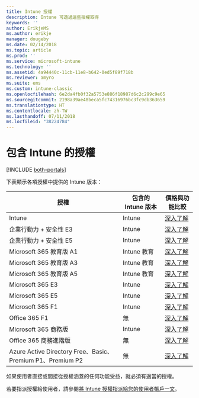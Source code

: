 ```yaml
---
title: Intune 授權
description: Intune 可透過這些授權取得
keywords: ''
author: ErikjeMS
ms.author: erikje
manager: dougeby
ms.date: 02/14/2018
ms.topic: article
ms.prod: ''
ms.service: microsoft-intune
ms.technology: ''
ms.assetid: 4a94440c-11cb-11e8-b642-0ed5f89f718b
ms.reviewer: amyro
ms.suite: ems
ms.custom: intune-classic
ms.openlocfilehash: 6e2da4fb0f32a5753e886f18987d6c2c299c9e65
ms.sourcegitcommit: 2198a39ae48beca5fc74316976bc3fc9db363659
ms.translationtype: HT
ms.contentlocale: zh-TW
ms.lasthandoff: 07/11/2018
ms.locfileid: "38224784"
---
```

# <a name="licenses-that-include-intune"></a>包含 Intune 的授權

[!INCLUDE [both-portals](./includes/note-for-both-portals.md)]

下表顯示各項授權中提供的 Intune 版本：

| 授權 | 包含的 Intune 版本 | 價格與功能比較 |
|-----------------------------------------------------------------------|-------------------------------------------------------------|---|
| Intune | Intune | [深入了解](https://www.microsoft.com/en-us/cloud-platform/microsoft-intune-pricing) |
| 企業行動力 + 安全性 E3 | Intune | [深入了解](https://www.microsoft.com/en-us/cloud-platform/microsoft-intune-pricing) |
| 企業行動力 + 安全性 E5 | Intune | [深入了解](https://www.microsoft.com/en-us/cloud-platform/microsoft-intune-pricing) |
| Microsoft 365 教育版 A1 | Intune 教育 | [深入了解](https://www.microsoft.com/en-us/education/buy-license/microsoft365/default.aspx#) |
| Microsoft 365 教育版 A3 | Intune 教育 | [深入了解](https://www.microsoft.com/en-us/education/buy-license/microsoft365/default.aspx#) |
| Microsoft 365 教育版 A5 | Intune 教育 | [深入了解](https://www.microsoft.com/en-us/education/buy-license/microsoft365/default.aspx#) |
| Microsoft 365 E3 | Intune | [深入了解](https://www.microsoft.com/en-US/microsoft-365/enterprise) |
| Microsoft 365 E5 | Intune | [深入了解](https://www.microsoft.com/en-US/microsoft-365/enterprise) |
| Microsoft 365 F1 | Intune | [深入了解](https://www.microsoft.com/en-us/microsoft-365/enterprise/firstline) |
| Office 365 F1 | 無 | [深入了解](https://www.microsoft.com/en-us/microsoft-365/enterprise/firstline) |
| Microsoft 365 商務版 | Intune | [深入了解](https://www.microsoft.com/en-us/microsoft-365/business) |
| Office 365 商務進階版 | 無 | [深入了解](https://www.microsoft.com/en-us/microsoft-365/business) |
| Azure Active Directory Free、Basic、Premium P1、Premium P2 | 無 | [深入了解](https://azure.microsoft.com/pricing/details/active-directory/) |

如果使用者直接或間接從授權涵蓋的任何功能受益，就必須有適當的授權。

若要指派授權給使用者，請參閱[將 Intune 授權指派給您的使用者帳戶一文](licenses-assign.md)。

